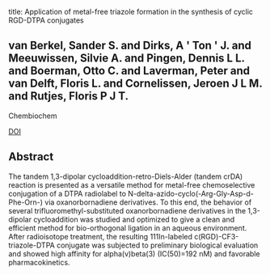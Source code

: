 title: Application of metal-free triazole formation in the synthesis of cyclic RGD-DTPA conjugates

## van Berkel, Sander S. and Dirks, A ' Ton ' J. and Meeuwissen, Silvie A. and Pingen, Dennis L L. and Boerman, Otto C. and Laverman, Peter and van Delft, Floris L. and Cornelissen, Jeroen J L M. and Rutjes, Floris P J T.
Chembiochem

<a href="https://doi.org/10.1002/cbic.200800074">DOI</a>

## Abstract
The tandem 1,3-dipolar cycloaddition-retro-Diels-Alder (tandem crDA) reaction is presented as a versatile method for metal-free chemoselective conjugation of a DTPA radiolabel to N-delta-azido-cyclo(-Arg-Gly-Asp-d-Phe-Orn-) via oxanorbornadiene derivatives. To this end, the behavior of several trifluoromethyl-substituted oxanorbornadiene derivatives in the 1,3-dipolar cycloaddition was studied and optimized to give a clean and efficient method for bio-orthogonal ligation in an aqueous environment. After radioisotope treatment, the resulting 111In-labeled c(RGD)-CF3-triazole-DTPA conjugate was subjected to preliminary biological evaluation and showed high affinity for alpha(v)beta(3) (IC(50)=192 nM) and favorable pharmacokinetics.

